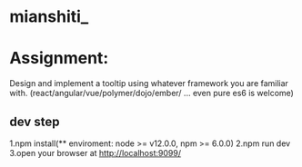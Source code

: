 # mianshiti_
# Assignment:
Design and implement a tooltip using whatever framework you are familiar with.
(react/angular/vue/polymer/dojo/ember/ ... even pure es6 is welcome)

## dev step
1.npm install(** enviroment: node >= v12.0.0, npm >= 6.0.0)
2.npm run dev
3.open your browser at <http://localhost:9099/>
